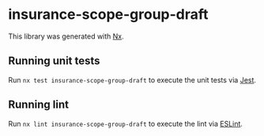 # insurance-scope-group-draft

This library was generated with [Nx](https://nx.dev).

## Running unit tests

Run `nx test insurance-scope-group-draft` to execute the unit tests via [Jest](https://jestjs.io).

## Running lint

Run `nx lint insurance-scope-group-draft` to execute the lint via [ESLint](https://eslint.org/).
